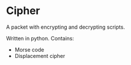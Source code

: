 # Cipher
A packet with encrypting and decrypting scripts.

Written in python.
Contains:
- Morse code
- Displacement cipher
